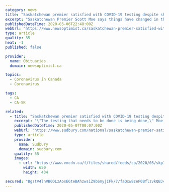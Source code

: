 ```yaml
---
category: news
title: "Saskatchewan premier satisfied with COVID-19 testing despite shortfall"
excerpt: "Saskatchewan Premier Scott Moe says things have changed in the province since he set a target of doing more than 1,000 tests a day for COVID-19.Moe had asked health officials to try to . . ."
publishedDateTime: 2020-05-06T22:48:00Z
webUrl: "https://www.newsoptimist.ca/saskatchewan-premier-satisfied-with-covid-19-testing-despite-shortfall-1.24130636"
type: article
quality: 35
heat: -1
published: false

provider:
  name: Obituaries
  domain: newsoptimist.ca

topics:
  - Coronavirus in Canada
  - Coronavirus

tags:
  - CA
  - CA-SK

related:
  - title: "Saskatchewan premier satisfied with COVID-19 testing despite shortfall"
    excerpt: "\"The testing that needs to be done is being done,\" Moe said during a news conference Wednesday. During her daily briefing in Ottawa, Canada's chief public health officer Dr. Theresa Tam said the COVID-19 outbreak gripping Saskatchewan's far north is an area of concern. Not only is the region remote, but it's home to Indigenous communities ..."
    publishedDateTime: 2020-05-07T00:07:00Z
    webUrl: "https://www.sudbury.com/national/saskatchewan-premier-satisfied-with-covid-19-testing-despite-shortfall-2330064"
    type: article
    provider:
      name: Sudbury
      domain: sudbury.com
    quality: 55
    images:
      - url: "https://www.vmcdn.ca/f/files/shared/feeds/cp/2020/05/skp11461714.jpg;w=650;h=434;mode=crop"
        width: 650
        height: 434

secured: "BgztV4lnVB0DLzAosEGteBAhzwsiZ9bSmyjIFk/7/faQxw8zeF0BflzvkQBJ4SSGxmXdMgQIBd1h+8+n2Q+MvNtbjkHqKFj85TBfyQjMgKf2UHiKXcygPgqTdmFoMN0+tJeff2xrBBWZf3RoqADOzqzHv3Sbqb3reNP3fXQ1T3ZGXpUP66mgKwVNta/0xdQ5evXRZvwly6KTDWe250cg3UkYs82Gka/pbOHbj8LDEYrHw6dxztevfbnOody2S6fs50sng6CGFK0xGNeNtLALLHlNrTAMQbeSMxUMrUHag4gxXHU0YHhkJ2Yl2Tzhq8sMFOmaXE6RpE39bba8jJBGzbIdComGjgBF7xD5xi+192ezdgyYZNoWt3q5zMQAVYA4cMbIpBXFU3twyFcUzLTYOowQxRO1mV7S0crO5uNYvE1bw+/imoxnRxOl1puOHET4yV9H+zO5OKxoY+qLlWPYavST2v1MuPX99cmrlqEicPg=;iLTb/DfXN1KObWEvL9d1ow=="
---
```


